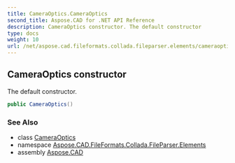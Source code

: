 ```yaml
---
title: CameraOptics.CameraOptics
second_title: Aspose.CAD for .NET API Reference
description: CameraOptics constructor. The default constructor
type: docs
weight: 10
url: /net/aspose.cad.fileformats.collada.fileparser.elements/cameraoptics/cameraoptics/
---
```

## CameraOptics constructor

The default constructor.

```csharp
public CameraOptics()
```

### See Also

* class [CameraOptics](../)
* namespace [Aspose.CAD.FileFormats.Collada.FileParser.Elements](../../cameraoptics/)
* assembly [Aspose.CAD](../../../)



